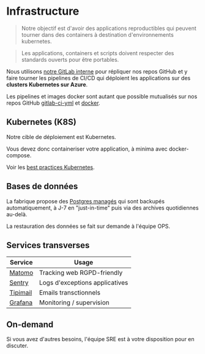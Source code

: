 # Infrastructure

> Notre objectif est d'avoir des applications reproductibles qui peuvent tourner dans des containers à destination d'environnements kubernetes.

> Les applications, containers et scripts doivent respecter des standards ouverts pour être portables.

Nous utilisons [notre GitLab interne](https://gitlab.factory.social.gouv.fr/) pour répliquer nos repos GitHub et y faire tourner les pipelines de CI/CD qui déploient les applications sur des **clusters Kubernetes sur Azure**.

Les pipelines et images docker sont autant que possible mutualisés sur nos repos GitHub [gitlab-ci-yml](https://github.com/SocialGouv/gitlab-ci-yml) et [docker](https://github.com/SocialGouv/docker).

## Kubernetes (K8S)

Notre cible de déploiement est Kubernetes.

Vous devez donc containeriser votre application, à minima avec docker-compose.

Voir les [best practices Kubernetes](/kubernetes).

## Bases de données

La fabrique propose des [Postgres managés](https://azure.microsoft.com/fr-fr/services/postgresql/#overview) qui sont backupés automatiquement, à J-7 en "just-in-time" puis via des archives quotidiennes au-delà.

La restauration des données se fait sur demande à l'équipe OPS.

## Services transverses

| Service                                            | Usage                          |
| -------------------------------------------------- | ------------------------------ |
| [Matomo](https://matomo.fabrique.social.gouv.fr)   | Tracking web RGPD-friendly     |
| [Sentry](https://sentry.fabrique.social.gouv.fr)   | Logs d'exceptions applicatives |
| [Tipimail](https://tipimail.com)                   | Emails transctionnels          |
| [Grafana](https://grafana.fabrique.social.gouv.fr) | Monitoring / supervision       |

## On-demand

Si vous avez d'autres besoins, l'équipe SRE est à votre disposition pour en discuter.
